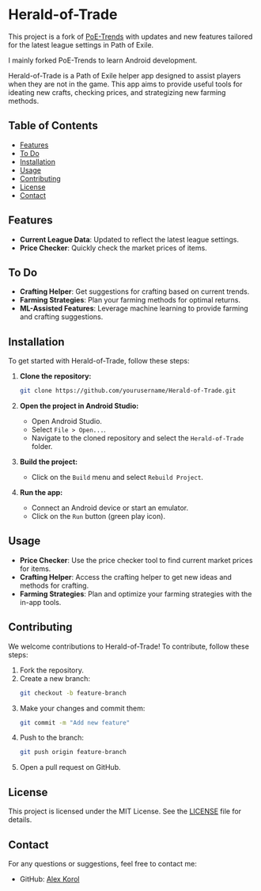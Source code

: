 # Herald-of-Trade

This project is a fork of [PoE-Trends](https://github.com/achakilum/PoE-Trends) with updates and new features tailored for the latest league settings in Path of Exile.

I mainly forked PoE-Trends to learn Android development.

Herald-of-Trade is a Path of Exile helper app designed to assist players when they are not in the game. This app aims to provide useful tools for ideating new crafts, checking prices, and strategizing new farming methods.

## Table of Contents

- [Features](#features)
- [To Do](#to-do)
- [Installation](#installation)
- [Usage](#usage)
- [Contributing](#contributing)
- [License](#license)
- [Contact](#contact)

## Features

- **Current League Data**: Updated to reflect the latest league settings.
- **Price Checker**: Quickly check the market prices of items.

## To Do

- **Crafting Helper**: Get suggestions for crafting based on current trends.
- **Farming Strategies**: Plan your farming methods for optimal returns.
- **ML-Assisted Features**: Leverage machine learning to provide farming and crafting suggestions.

## Installation

To get started with Herald-of-Trade, follow these steps:

1. **Clone the repository:**
    ```bash
    git clone https://github.com/yourusername/Herald-of-Trade.git
    ```

2. **Open the project in Android Studio:**
    - Open Android Studio.
    - Select `File > Open...`.
    - Navigate to the cloned repository and select the `Herald-of-Trade` folder.

3. **Build the project:**
    - Click on the `Build` menu and select `Rebuild Project`.

4. **Run the app:**
    - Connect an Android device or start an emulator.
    - Click on the `Run` button (green play icon).

## Usage

- **Price Checker**: Use the price checker tool to find current market prices for items.
- **Crafting Helper**: Access the crafting helper to get new ideas and methods for crafting.
- **Farming Strategies**: Plan and optimize your farming strategies with the in-app tools.

## Contributing

We welcome contributions to Herald-of-Trade! To contribute, follow these steps:

1. Fork the repository.
2. Create a new branch:
    ```bash
    git checkout -b feature-branch
    ```
3. Make your changes and commit them:
    ```bash
    git commit -m "Add new feature"
    ```
4. Push to the branch:
    ```bash
    git push origin feature-branch
    ```
5. Open a pull request on GitHub.

## License

This project is licensed under the MIT License. See the [LICENSE](LICENSE) file for details.

## Contact

For any questions or suggestions, feel free to contact me:

- GitHub: [Alex Korol](https://github.com/alexkorol)
